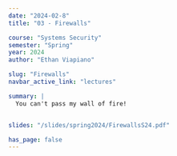 ```yaml
---
date: "2024-02-8"
title: "03 - Firewalls"

course: "Systems Security"
semester: "Spring"
year: 2024
author: "Ethan Viapiano"

slug: "Firewalls"
navbar_active_link: "lectures"

summary: |
  You can't pass my wall of fire!


slides: "/slides/spring2024/FirewallsS24.pdf"

has_page: false
---
```

